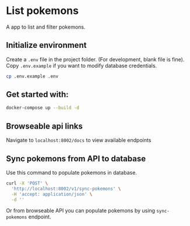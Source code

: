 # List pokemons
A app to list and filter pokemons.

## Initialize environment

Create a `.env` file in the project folder. (For development, blank file is fine).
Copy `.env.example` if you want to modify database credentials.

```bash
cp .env.example .env
```

## Get started with:

```bash
docker-compose up --build -d
```

## Browseable api links

Navigate to `localhost:8002/docs` to view available endpoints

## Sync pokemons from API to database

Use this command to populate pokemons in database.

```bash
curl -X 'POST' \
  'http://localhost:8002/v1/sync-pokemons' \
  -H 'accept: application/json' \
  -d ''
```
Or from browseable API you can populate pokemons by using `sync-pokemons` endpoint. 
